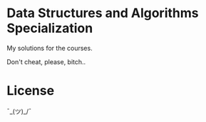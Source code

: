 # Data Structures and Algorithms Specialization

My solutions for the courses.

Don't cheat, please, bitch..

# License
¯\_(ツ)_/¯
